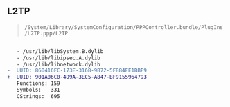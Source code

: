 ## L2TP

> `/System/Library/SystemConfiguration/PPPController.bundle/PlugIns/L2TP.ppp/L2TP`

```diff

   - /usr/lib/libSystem.B.dylib
   - /usr/lib/libipsec.A.dylib
   - /usr/lib/libnetwork.dylib
-  UUID: 860416FC-173E-3168-9B72-5F884FE1BBF9
+  UUID: 901A06C0-4D9A-3EC5-A847-BF9155964793
   Functions: 159
   Symbols:   331
   CStrings:  695

```
